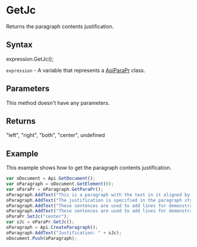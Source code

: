 # GetJc

Returns the paragraph contents justification.

## Syntax

expression.GetJc();

`expression` - A variable that represents a [ApiParaPr](../ApiParaPr.md) class.

## Parameters

This method doesn't have any parameters.

## Returns

"left", "right", "both", "center", undefined

## Example

This example shows how to get the paragraph contents justification.

```javascript
var oDocument = Api.GetDocument();
var oParagraph = oDocument.GetElement(0);
var oParaPr = oParagraph.GetParaPr();
oParagraph.AddText("This is a paragraph with the text in it aligned by the center. ");
oParagraph.AddText("The justification is specified in the paragraph style. ");
oParagraph.AddText("These sentences are used to add lines for demonstrative purposes. ");
oParagraph.AddText("These sentences are used to add lines for demonstrative purposes.");
oParaPr.SetJc("center");
var sJc = oParaPr.GetJc();
oParagraph = Api.CreateParagraph();
oParagraph.AddText("Justification: " + sJc);
oDocument.Push(oParagraph);
```
